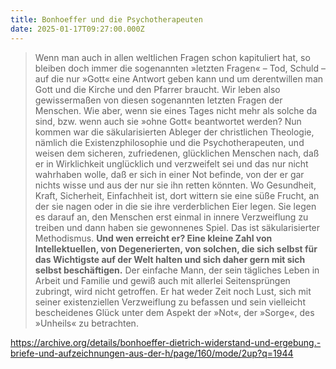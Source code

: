 ```yaml
---
title: Bonhoeffer und die Psychotherapeuten
date: 2025-01-17T09:27:00.000Z
---
```

> Wenn man auch in allen weltlichen Fragen schon kapituliert hat, so bleiben doch immer die sogenannten »letzten Fragen« – Tod, Schuld – auf die nur »Gott« eine Antwort geben kann und um derentwillen man Gott und die Kirche und den Pfarrer braucht. Wir leben also gewissermaßen von diesen sogenannten letzten Fragen der Menschen. Wie aber, wenn sie eines Tages nicht mehr als solche da sind, bzw. wenn auch sie »ohne Gott« beantwortet werden? Nun kommen war die säkularisierten Ableger der christlichen Theologie, nämlich die Existenzphilosophie und die Psychotherapeuten, und weisen dem sicheren, zufriedenen, glücklichen Menschen nach, daß er in Wirklichkeit unglücklich und verzweifelt sei und das nur nicht wahrhaben wolle, daß er sich in einer Not befinde, von der er gar nichts wisse und aus der nur sie ihn retten könnten. Wo Gesundheit, Kraft, Sicherheit, Einfachheit ist, dort wittern sie eine süße Frucht, an der sie nagen oder in die sie ihre verderblichen Eier legen. Sie legen es darauf an, den Menschen erst einmal in innere Verzweiflung zu treiben und dann haben sie gewonnenes Spiel. Das ist säkularisierter Methodismus. **Und wen erreicht er? Eine kleine Zahl von Intellektuellen, von Degenerierten, von solchen, die sich selbst für das Wichtigste auf der Welt halten und sich daher gern mit sich selbst beschäftigen.** Der einfache Mann, der sein tägliches Leben in Arbeit und Familie und gewiß auch mit allerlei Seitensprüngen zubringt, wird nicht getroffen. Er hat weder Zeit noch Lust, sich mit seiner existenziellen Verzweiflung zu befassen und sein vielleicht bescheidenes Glück unter dem Aspekt der »Not«, der »Sorge«, des »Unheils« zu betrachten.

https://archive.org/details/bonhoeffer-dietrich-widerstand-und-ergebung.-briefe-und-aufzeichnungen-aus-der-h/page/160/mode/2up?q=1944
